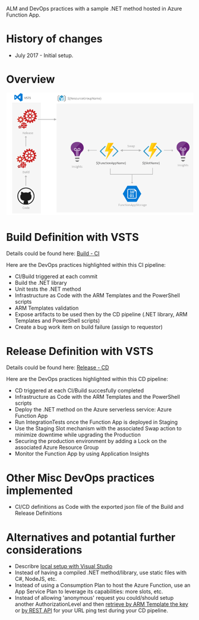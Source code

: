 ALM and DevOps practices with a sample .NET method hosted in Azure Function App.

# History of changes

- July 2017 - Initial setup.

# Overview

![Process - Overview](/docs/imgs/Process-Overview.PNG)

# Build Definition with VSTS

Details could be found here: [Build - CI](/docs/DotNet-FunctionApp-CI.md)

Here are the DevOps practices highlighted within this CI pipeline:
- CI/Build triggered at each commit
- Build the .NET library
- Unit tests the .NET method
- Infrastructure as Code with the ARM Templates and the PowerShell scripts
- ARM Templates validation
- Expose artifacts to be used then by the CD pipeline (.NET library, ARM Templates and PowerShell scripts)
- Create a bug work item on build failure (assign to requestor)

# Release Definition with VSTS

Details could be found here: [Release - CD](/docs/DotNet-FunctionApp-CD.md)

Here are the DevOps practices highlighted within this CD pipeline:
- CD triggered at each CI/Build succesfully completed
- Infrastructure as Code with the ARM Templates and the PowerShell scripts
- Deploy the .NET method on the Azure serverless service: Azure Function App
- Run IntegrationTests once the Function App is deployed in Staging
- Use the Staging Slot mechanism with the associated Swap action to minimize downtime while upgrading the Production
- Securing the production environment by adding a Lock on the associated Azure Resource Group
- Monitor the Function App by using Application Insights

# Other Misc DevOps practices implemented

- CI/CD definitions as Code with the exported json file of the Build and Release Definitions

# Alternatives and potantial further considerations

- Describre [local setup with Visual Studio](https://docs.microsoft.com/en-us/azure/azure-functions/functions-create-your-first-function-visual-studio)
- Instead of having a compiled .NET method/library, use static files with C#, NodeJS, etc.
- Instead of using a Consumption Plan to host the Azure Function, use an App Service Plan to leverage its capabilities: more slots, etc.
- Instead of allowing 'anonymous' request you could/should setup another AuthorizationLevel and then [retrieve by ARM Template the key](https://stackoverflow.com/questions/43253453/get-function-host-keys-of-azure-function-in-powershell/44117841#44117841) or [by REST API](https://github.com/Azure/azure-webjobs-sdk-script/wiki/Key-management-API) for your URL ping test during your CD pipeline.
